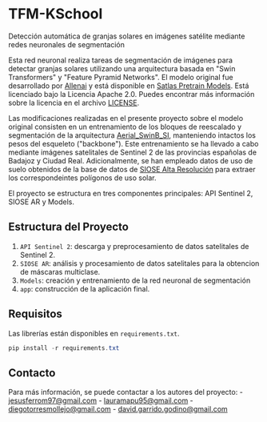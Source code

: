 # TFM-KSchool

Detección automática de granjas solares en imágenes satélite mediante redes neuronales de segmentación

Esta red neuronal realiza tareas de segmentación de imágenes para detectar granjas solares utilizando una arquitectura basada en "Swin Transformers" y "Feature Pyramid Networks". El modelo original fue desarrollado por [Allenai](https://github.com/allenai) y está disponible en [Satlas Pretrain Models](https://github.com/allenai/satlaspretrain_models). Está licenciado bajo la Licencia Apache 2.0. Puedes encontrar más información sobre la licencia en el archivo [LICENSE](./LICENSE.txt).

Las modificaciones realizadas en el presente proyecto sobre el modelo original consisten en un entrenamiento de los bloques de reescalado y segmentación de la arquitectura [Aerial_SwinB_SI](https://huggingface.co/allenai/satlas-pretrain/resolve/main/aerial_swinb_si.pth?download=true), manteniendo intactos los pesos del esqueleto ("backbone"). Este entrenamiento se ha llevado a cabo mediante imágenes satelitales de Sentinel 2 de las provincias españolas de Badajoz y Ciudad Real. Adicionalmente, se han empleado datos de uso de suelo obtenidos de la base de datos de [SIOSE Alta Resolución](https://centrodedescargas.cnig.es/CentroDescargas/catalogo.do?Serie=SIOSE) para extraer los correspondeintes polígonos de uso solar.

El proyecto se estructura en tres componentes principales: API Sentinel 2, SIOSE AR y Models.

## Estructura del Proyecto

1. `API Sentinel 2`: descarga y preprocesamiento de datos satelitales de Sentinel 2.
2. `SIOSE AR`: análisis y procesamiento de datos satelitales para la obtencion de máscaras multiclase.
3. `Models`: creación y entrenamiento de la red neuronal de segmentación
4. `app`: construcción de la aplicación final.

## Requisitos

Las librerías están disponibles en `requirements.txt`.

```powershell
pip install -r requirements.txt
```

## Contacto
Para más información, se puede contactar a los autores del proyecto:
    - jesusferrom97@gmail.com
    - lauramapu95@gmail.com
    - diegotorresmollejo@gmail.com
    - david.garrido.godino@gmail.com
